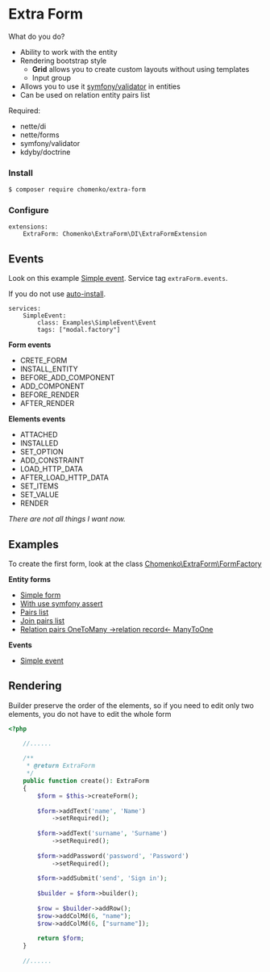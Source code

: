 # Extra Form

What do you do?
 
- Ability to work with the entity
- Rendering bootstrap style
	- **Grid** allows you to create custom layouts without using templates
	- Input group
- Allows you to use it [symfony/validator](https://github.com/symfony/validator) in entities
- Can be used on relation entity pairs list 

Required:
- nette/di
- nette/forms
- symfony/validator
- kdyby/doctrine

### Install 

````bash
$ composer require chomenko/extra-form
````

### Configure
````neon
extensions:
	ExtraForm: Chomenko\ExtraForm\DI\ExtraFormExtension
````

## Events

Look on this example [Simple event](src/Examples/SimpleEvent). Service tag ``extraForm.events``.

If you do not use [auto-install](https://github.com/chomenko/AutoInstall).

````neon
services:
	SimpleEvent:
		class: Examples\SimpleEvent\Event
		tags: ["modal.factory"]
````

**Form events**
- CRETE_FORM 
- INSTALL_ENTITY
- BEFORE_ADD_COMPONENT
- ADD_COMPONENT
- BEFORE_RENDER
- AFTER_RENDER

**Elements events**
- ATTACHED
- INSTALLED
- SET_OPTION
- ADD_CONSTRAINT
- LOAD_HTTP_DATA
- AFTER_LOAD_HTTP_DATA
- SET_ITEMS
- SET_VALUE
- RENDER

_There are not all things I want now._

## Examples

To create the first form, look at the class [Chomenko\ExtraForm\FormFactory](src/FormFactory.php)

**Entity forms**
- [Simple form](src/Examples/EntityForm)
- [With use symfony assert](src/Examples/EntityFormAssert)
- [Pairs list](src/Examples/EntityFormPairs)
- [Join pairs list](src/Examples/EntityFormPairsJoin)
- [Relation pairs OneToMany ->relation record<- ManyToOne](src/Examples/EntityFormPairsJoin)

**Events**
- [Simple event](src/Examples/SimpleEvent)

## Rendering

Builder preserve the order of the elements, so if you need to edit only two elements, you do not have to edit the whole form

````php
<?php

	//......
	
	/**
	 * @return ExtraForm
	 */
	public function create(): ExtraForm
	{
		$form = $this->createForm();
		
		$form->addText('name', 'Name')
			->setRequired();
		
		$form->addText('surname', 'Surname')
			->setRequired();
		
		$form->addPassword('password', 'Password')
			->setRequired();
		
		$form->addSubmit('send', 'Sign in');
		
		$builder = $form->builder();
		
		$row = $builder->addRow();
		$row->addColMd(6, "name");
		$row->addColMd(6, ["surname"]);
		
		return $form;
	}
	
	//......
	
````







